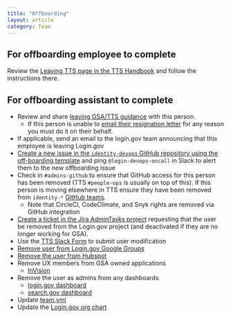 ```yaml
---
title: "Offboarding"
layout: article
category: Team
---
```

## For offboarding employee to complete

Review the [Leaving TTS page in the TTS Handbook](https://handbook.tts.gsa.gov/leaving-tts/#when-its-time-to-leave-tts) and follow the instructions there.

## For offboarding assistant to complete

- Review and share [leaving GSA/TTS guidance](https://handbook.tts.gsa.gov/leaving-tts/) with this person.
  - If this person is unable to [email their resignation letter](https://handbook.tts.gsa.gov/leaving-tts/#1-email-your-resignation-letter) for any reason you must do it on their behalf.
- If applicable, send an email to the login.gov team announcing that this employee is leaving Login.gov
- [Create a new issue in the `identity-devops` GitHub repository using the off-boarding template](https://github.com/18F/identity-devops/issues/new?template=offboard-devops.md) and ping `@login-devops-oncall` in Slack to alert them to the new offboarding issue
- Check in `#admins-github` to ensure that GitHub access for this person has been removed (TTS `#people-ops` is usually on top of this). If this person is moving elsewhere in TTS ensure they have been removed from `identity-*` [GitHub teams](https://github.com/orgs/18F/teams/).
  - Note that CircleCI, CodeClimate, and Snyk rights are removed via GitHub integration
- [Create a ticket in the Jira AdminTasks project](https://cm-jira.usa.gov/secure/CreateIssue!default.jspa) requesting that the user be removed from the Login.gov project (and deactivated if they are no longer working for GSA).
- Use the [TTS Slack Form](https://goo.gl/forms/mKATdB9QuNo7AXVY2) to submit user modification
- [Remove user from Login.gov Google Groups](https://groups.google.com/a/gsa.gov/forum/#!myforums)
- [Remove the user from Hubspot](https://app.hubspot.com/settings/5531666/users)
- Remove UX members from GSA owned applications
  - [InVision](https://www.invisionapp.com/)
- Remove the user as admins from any dashboards
  - [login.gov dashboard](https://dashboard.int.identitysandbox.gov)
  - [search.gov dashboard](https://search.gov)
- Update [team.yml](https://github.com/18F/identity-private/blob/master/team/team.yml)
- Update the [Login.gov org chart](https://docs.google.com/spreadsheets/d/1tiTR2ohdl0NIsrF4gJjNipEZ0z0oq1pOFWYjHg8Tbi0/edit#gid=0)
